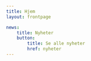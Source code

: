 ```yaml
---
title: Hjem
layout: frontpage

news:
    title: Nyheter
    button:
        title: Se alle nyheter
        href: nyheter
---
```


